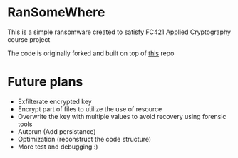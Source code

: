 # RanSomeWhere
This is a simple ransomware created to satisfy FC421 Applied Cryptography course project

The code is originally forked and built on top of [this](https://github.com/bing0o/simple_ransomware.git) repo

# Future plans
- Exfilterate encrypted key 
- Encrypt part of files to utilize the use of resource 
- Overwrite the key with multiple values to avoid recovery using forensic tools
- Autorun (Add persistance)
- Optimization (reconstruct the code structure)
- More test and debugging :)
